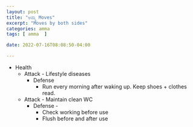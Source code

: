 ```yaml
---
layout: post
title: "ಅಮ್ಮ Moves"
excerpt: "Moves by both sides"
categories: amma
tags: [ amma  ]

date: 2022-07-16T08:08:50-04:00

---
```


* Health
  * Attack - Lifestyle diseases
    * Defense
      * Run every morning after waking up. Keep shoes + clothes read.
  * Attack - Maintain clean WC
    * Defense - 
      * Check working before use
      * Flush before and after use
